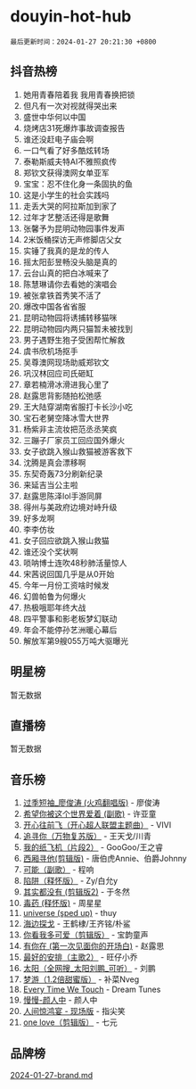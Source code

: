 # douyin-hot-hub

`最后更新时间：2024-01-27 20:21:30 +0800`

## 抖音热榜

1. 她用青春陪着我 我用青春换把锁
1. 但凡有一次对视就得哭出来
1. 盛世中华何以中国
1. 烧烤店31死爆炸事故调查报告
1. 谁还没赶电子庙会啊
1. 一口气看了好多酷炫转场
1. 泰勒斯威夫特AI不雅照疯传
1. 郑钦文获得澳网女单亚军
1. 宝宝：忍不住化身一条固执的鱼
1. 这是小学生的社会实践吗
1. 走丢大哭的阿拉斯加到家了
1. 过年才艺整活还得是歌舞
1. 张馨予为昆明动物园事件发声
1. 2米饭桶探访无声修脚店父女
1. 实锤了我真的是龙的传人
1. 摇太阳彭昱畅没头脑是真的
1. 云台山真的把白冰喊来了
1. 陈慧琳请你去看她的演唱会
1. 被张拿铁首秀笑不活了
1. 爆改中国各省省服
1. 昆明动物园将诱捕转移猫咪
1. 昆明动物园内两只猫暂未被找到
1. 男子遇野生狍子受困帮忙解救
1. 虞书欣机场抠手
1. 吴尊澳网现场助威郑钦文
1. 巩汉林回应司氏砸缸
1. 章若楠滑冰滑进我心里了
1. 赵露思背影随拍松弛感
1. 王大陆穿湖南省服打卡长沙小吃
1. 宝石老舅空降冰雪大世界
1. 杨紫非主流妆把范丞丞笑疯
1. 三蹦子厂家员工回应国外爆火
1. 女子欲跳入猴山救猫被游客救下
1. 沈腾是真会漂移啊
1. 东契奇轰73分刷新纪录
1. 来延吉当公主啦
1. 赵露思陈泽lol手游同屏
1. 得州与美政府边境对峙升级
1. 好多龙啊
1. 李李仿妆
1. 女子回应欲跳入猴山救猫
1. 谁还没个奖状啊
1. 唢呐博士连吹48秒肺活量惊人
1. 宋茜说回国几乎是从0开始
1. 今年一月份工资啥时候发
1. 幻兽帕鲁为何爆火
1. 热极哦耶年终大战
1. 四平警事和影老板梦幻联动
1. 年会不能停孙艺洲暖心幕后
1. 解放军第9艘055万吨大驱曝光

## 明星榜

暂无数据

## 直播榜

暂无数据

## 音乐榜

1. [过季短袖_廖俊涛 (火鸡翻唱版)](https://sf3-cdn-tos.douyinstatic.com/obj/tos-cn-ve-2774/ogQVJl0tRBKxQgZji7YClFEBrVDeHpPTWfCZbQ) - 廖俊涛
1. [希望你被这个世界爱着 (副歌)](https://sf86-cdn-tos.douyinstatic.com/obj/tos-cn-ve-2774/oUHCmWQfZlE3QQBKBeD8rCFLpJzPgCpImhsxMt) - 许亚童
1. [开心往前飞（开心超人联盟主题曲）](https://sf3-cdn-tos.douyinstatic.com/obj/tos-cn-ve-2774/9d8fb7c82cf1421fb93a9fe925275e0a) - VIVI
1. [追寻你（万物复苏版）](https://sf86-cdn-tos.douyinstatic.com/obj/tos-cn-ve-2774/oYeAZJsbjIDit9APmBg8u6uDUQnHmoCf3gbo74) - 王天戈/川青
1. [我的纸飞机（片段2）](https://sf86-cdn-tos.douyinstatic.com/obj/tos-cn-ve-2774/oM2ZrKcg2CD5AeRB2gkeXOFB1IxAGJdZPazYHf) - GooGoo/王之睿
1. [西厢寻他(剪辑版)](https://sf86-cdn-tos.douyinstatic.com/obj/tos-cn-ve-2774/oUsAVfAQKlRNxEv5qxvIB8o5qmIWUcXbzJKJhw) - 唐伯虎Annie、伯爵Johnny
1. [可能（副歌）](https://sf3-cdn-tos.douyinstatic.com/obj/tos-cn-ve-2774/cde1731888894259b333569393c2fb51) - 程响
1. [陷阱（释怀版）](https://sf86-cdn-tos.douyinstatic.com/obj/tos-cn-ve-2774/oE8C21LeZrzKLDFfQYgMzx4GAIHageG5IzayY7) - Zy/白允y
1. [其实都没有 (剪辑版2)](https://sf3-cdn-tos.douyinstatic.com/obj/tos-cn-ve-2774/oEBNQenHZtBhxYjGgUDQk0BCHTigQafgFlbQ7k) - 于冬然
1. [毒药 (释怀版)](https://sf86-cdn-tos.douyinstatic.com/obj/tos-cn-ve-2774/oYILMEAzspdZBIzy4frJNB8ZHPHWAhiwowd4Ad) - 周星星
1. [universe (sped up)](https://sf3-cdn-tos.douyinstatic.com/obj/tos-cn-ve-2774/oIQnurQLDCsdYeegkM4CKuVb23MZBXtX6QB8bv) - thuy
1. [海边探戈](https://sf86-cdn-tos.douyinstatic.com/obj/tos-cn-ve-2774/os9gE0VQCGqt6VQkZDyBBYvfSDY0QFe3vVmubn) - 王鹤棣/王齐铭/朴鲨
1. [你看我多可爱（剪辑版）](https://sf86-cdn-tos.douyinstatic.com/obj/tos-cn-ve-2774/018d241ee66a4a189b2fa9ea2fe3363d) - 宝韵童声
1. [有你在 (第一次见面你的开场白)](https://sf3-cdn-tos.douyinstatic.com/obj/tos-cn-ve-2774/oAthrQ3ClJBfI57uBoFEgNDYtNCZ0TSYQQfxQ0) - 赵露思
1. [最好的安排（主歌2）](https://sf3-cdn-tos.douyinstatic.com/obj/tos-cn-ve-2774/oMMZX1DuHpMwgoDztBmZswgQnbCeeANZxBHkFY) - 旺仔小乔
1. [太阳（全网搜_太阳刘鹏_可听）](https://sf6-cdn-tos.douyinstatic.com/obj/tos-cn-ve-2774/ogWbyIQnlBFImVbeDocRdCIYtBHlbJXgfZMvgz) - 刘鹏
1. [梦游（1.2倍甜蜜版）](https://sf86-cdn-tos.douyinstatic.com/obj/tos-cn-ve-2774/o4gyAUm8hwufoEABmwVIiQtHsFuGzAEEWtNMzo) - 补菜Nveg
1. [Every Time We Touch](https://sf86-cdn-tos.douyinstatic.com/obj/tos-cn-ve-2774/ogN6lUKQeBBfEVhIOMikG1CcJjugxk1tztZyhP) - Dream Tunes
1. [慢慢-颜人中](https://sf86-cdn-tos.douyinstatic.com/obj/tos-cn-ve-2774/ocjHNfBXdBxQNC8ZGAeoLMFTUgtBg8bkExunDC) - 颜人中
1. [人间惊鸿宴 - 现场版](https://sf6-cdn-tos.douyinstatic.com/obj/tos-cn-ve-2774/osF4mrPePAf2Yv8Wfr5fATCHZwL5h1QiGQAKwz) - 指尖笑
1. [one love（剪辑版）](https://sf86-cdn-tos.douyinstatic.com/obj/tos-cn-ve-2774/o4utbbKzHedACBQ0bkG7ZBgUvDQzbBDnYd1f1k) - 七元

## 品牌榜

[2024-01-27-brand.md](2024-01-27-brand.md)
